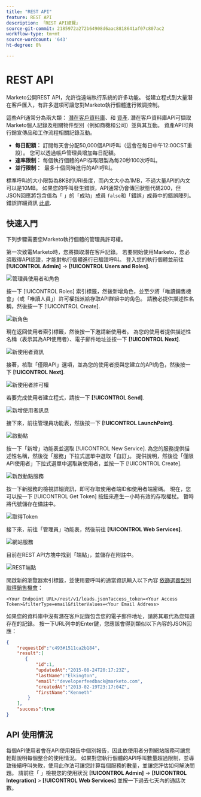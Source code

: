 ```yaml
---
title: "REST API"
feature: REST API
description: 「REST API總覽」
source-git-commit: 2185972a272b64908d6aac8818641af07c807ac2
workflow-type: tm+mt
source-wordcount: '643'
ht-degree: 0%

---
```



# REST API

Marketo公開REST API，允許從遠端執行系統的許多功能。 從建立程式到大量潛在客戶匯入，有許多選項可讓您對Marketo執行個體進行微調控制。

這些API通常分為兩大類： [潛在客戶資料庫](https://developer.adobe.com/marketo-apis/api/mapi/)、和 [資產](https://developer.adobe.com/marketo-apis/api/asset/). 潛在客戶資料庫API可擷取Marketo個人記錄及相關物件型別（例如商機和公司）並與其互動。 資產API可與行銷宣傳品和工作流程相關記錄互動。

- **每日配額：** 訂閱每天會分配50,000個API呼叫（這會在每日中午12:00CST重設）。 您可以透過帳戶管理員增加每日配額。
- **速率限制：** 每個執行個體的API存取限製為每20秒100次呼叫。
- **並行限制：**  最多十個同時進行的API呼叫。

標準呼叫的大小限製為8KB的URI長度，而內文大小為1MB，不過大量API的內文可以是10MB。 如果您的呼叫發生錯誤，API通常仍會傳回狀態代碼200，但JSON回應將包含值為「 」的「成功」成員 `false`和「錯誤」成員中的錯誤陣列。 錯誤詳細資訊 [此處](error-codes.md).

## 快速入門

下列步驟需要您Marketo執行個體的管理員許可權。

第一次致電Marketo時，您將擷取潛在客戶記錄。 若要開始使用Marketo，您必須取得API認證，才能對執行個體進行已驗證呼叫。 登入您的執行個體並前往 **[!UICONTROL Admin]** -> **[!UICONTROL Users and Roles]**.

![管理員使用者和角色](assets/admin-users-and-roles.png)

按一下 [!UICONTROL Roles] 索引標籤，然後新增角色，並至少將「唯讀銷售機會」（或「唯讀人員」）許可權指派給存取API群組中的角色。 請務必提供描述性名稱，然後按一下 [!UICONTROL Create].

![新角色](assets/new-role.png)

現在返回使用者索引標籤，然後按一下邀請新使用者。 為您的使用者提供描述性名稱（表示其為API使用者）、電子郵件地址並按一下 **[!UICONTROL Next]**.

![新使用者資訊](assets/new-user-info.png)

接著，核取「僅限API」選項，並為您的使用者授與您建立的API角色，然後按一下 **[!UICONTROL Next]**.

![新使用者許可權](assets/new-user-permissions.png)

若要完成使用者建立程式，請按一下 **[!UICONTROL Send]**.

![新增使用者訊息](assets/new-user-message.png)

接下來，前往管理員功能表，然後按一下 **[!UICONTROL LaunchPoint]**.

![啟動點](assets/admin-launchpoint.png)

按一下「新增」功能表並選取 [!UICONTROL New Service]. 為您的服務提供描述性名稱，然後從「服務」下拉式選單中選取「自訂」。 提供說明，然後從「僅限API使用者」下拉式選單中選取新使用者，並按一下 [!UICONTROL Create].

![新啟動點服務](assets/admin-launchpoint-new-service.png)

按一下新服務的檢視詳細資訊，即可存取使用者端ID和使用者端密碼。 現在，您可以按一下 [!UICONTROL Get Token] 按鈕來產生一小時有效的存取權杖。 暫時將代號儲存在備註中。

![取得Token](assets/get-token.png)

接下來，前往「管理員」功能表，然後前往 **[!UICONTROL Web Services]**.

![網站服務](assets/admin-web-services.png)

目前在REST API方塊中找到「端點」，並儲存在附註中。

![REST端點](assets/admin-web-services-rest-endpoint-1.png)

開啟新的瀏覽器索引標籤，並使用要呼叫的適當資訊輸入以下內容 [依篩選器型別取得銷售機會](https://developer.adobe.com/marketo-apis/api/mapi/#tag/Leads/operation/getLeadsByFilterUsingGET)：

```
<Your Endpoint URL>/rest/v1/leads.json?access_token=<Your Access Token>&filterType=email&filterValues=<Your Email Address>
```

如果您的資料庫中沒有潛在客戶記錄包含您的電子郵件地址，請將其取代為您知道存在的記錄。 按一下URL列中的Enter鍵，您應該會得到類似以下內容的JSON回應：

```json
{
    "requestId":"c493#1511ca2b184",
    "result":[
       {
           "id":1,
           "updatedAt":"2015-08-24T20:17:23Z",
           "lastName":"Elkington",
           "email":"developerfeedback@marketo.com",
           "createdAt":"2013-02-19T23:17:04Z",
           "firstName":"Kenneth"
        }
    ],
    "success":true
}
```

## API 使用情況

每個API使用者會在API使用報告中個別報告，因此依使用者分割網站服務可讓您輕鬆說明每個整合的使用情況。 如果對您執行個體的API呼叫數量超過限制，並導致後續呼叫失敗，使用此作法可讓您計算每個服務的數量，並讓您評估如何解決問題。 請前往「 」檢視您的使用狀況 **[!UICONTROL Admin]** -> **[!UICONTROL Integration]** > **[!UICONTROL Web Services]** 並按一下過去七天內的通話次數。
